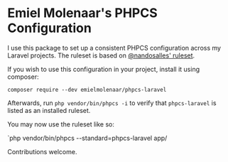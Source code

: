 
# Emiel Molenaar's PHPCS Configuration 

I use this package to set up a consistent PHPCS configuration across my Laravel projects. The ruleset is based on [@nandosalles' ruleset](https://medium.com/@nandosalles/the-ruleset-phpcs-for-my-laravel-projects-a54cb3c95b31).

If you wish to use this configuration in your project, install it using composer:

`composer require --dev emielmolenaar/phpcs-laravel` 

Afterwards, run `php vendor/bin/phpcs -i` to verify that `phpcs-laravel` is listed as an installed ruleset.

You may now use the ruleset like so:

`php vendor/bin/phpcs --standard=phpcs-laravel app/

Contributions welcome.
